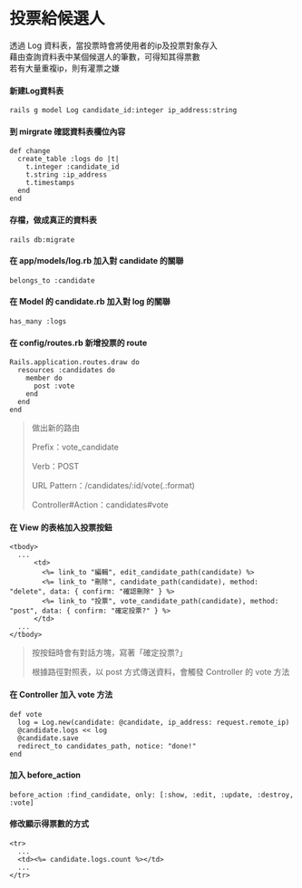# 投票給候選人
透過 Log 資料表，當投票時會將使用者的ip及投票對象存入<br>
藉由查詢資料表中某個候選人的筆數，可得知其得票數<br>
若有大量重複ip，則有灌票之嫌<br>

#### 新建Log資料表
    rails g model Log candidate_id:integer ip_address:string

#### 到 mirgrate 確認資料表欄位內容
    def change
      create_table :logs do |t|
        t.integer :candidate_id
        t.string :ip_address
        t.timestamps
      end
    end
    
#### 存檔，做成真正的資料表
    rails db:migrate

#### 在 app/models/log.rb 加入對 candidate 的關聯
    belongs_to :candidate

#### 在 Model 的 candidate.rb 加入對 log 的關聯
    has_many :logs

#### 在 config/routes.rb 新增投票的 route
    Rails.application.routes.draw do  
      resources :candidates do
        member do
          post :vote  
        end    
      end
    end
>做出新的路由
>
>Prefix：vote_candidate
>
>Verb：POST
>
>URL Pattern：/candidates/:id/vote(.:format)
>
>Controller#Action：candidates#vote

#### 在 View 的表格加入投票按鈕
    <tbody>  
      ...
          <td>
            <%= link_to "編輯", edit_candidate_path(candidate) %>
            <%= link_to "刪除", candidate_path(candidate), method: "delete", data: { confirm: "確認刪除" } %>
            <%= link_to "投票", vote_candidate_path(candidate), method: "post", data: { confirm: "確定投票?" } %>
          </td>
      ...
    </tbody>
>按按鈕時會有對話方塊，寫著「確定投票?」
>
>根據路徑對照表，以 post 方式傳送資料，會觸發 Controller 的 vote 方法

#### 在 Controller 加入 vote 方法
    def vote      
      log = Log.new(candidate: @candidate, ip_address: request.remote_ip)
      @candidate.logs << log
      @candidate.save
      redirect_to candidates_path, notice: "done!"
    end

#### 加入 before_action    
    before_action :find_candidate, only: [:show, :edit, :update, :destroy, :vote]

#### 修改顯示得票數的方式
    <tr>
      ...
      <td><%= candidate.logs.count %></td>
      ...
    </tr>
